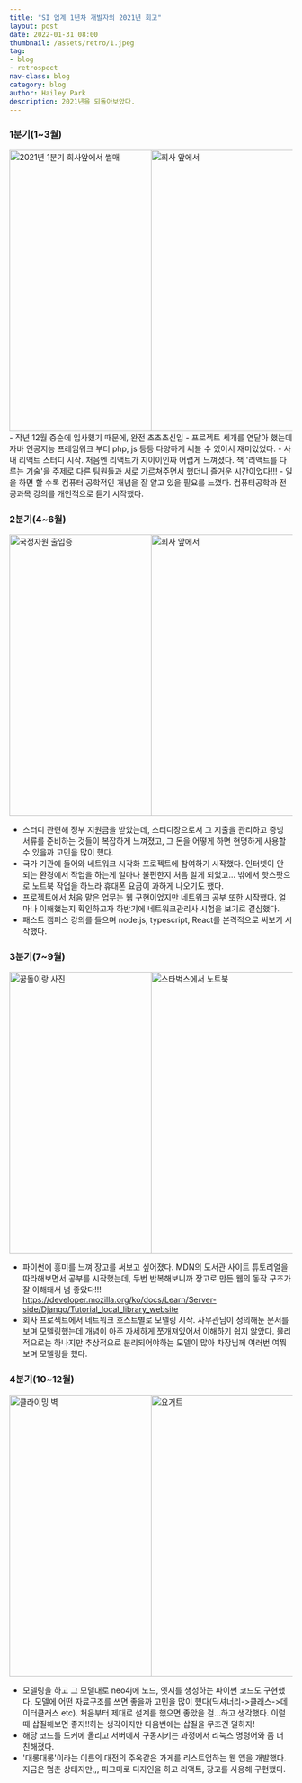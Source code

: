 ```yaml
---
title: "SI 업계 1년차 개발자의 2021년 회고"
layout: post
date: 2022-01-31 08:00
thumbnail: /assets/retro/1.jpeg
tag:
- blog
- retrospect
nav-class: blog
category: blog
author: Hailey Park
description: 2021년을 되돌아보았다.
---
```



### 1분기(1~3월)
<div style='display:flex;'>
<img style='width:auto;max-width:50%;height:500px;' src='{{ site.baseurl }}/assets/retro/1.jpeg' alt='2021년 1분기 회사앞에서 썰매'/>
<img src='{{ site.baseurl }}/assets/retro/2.jpeg' style='width:auto;max-width:50%;height:500px;' alt='회사 앞에서' />
</div>
- 작년 12월 중순에 입사했기 때문에, 완전 초초초신입 
- 프로젝트 세개를 연달아 했는데 자바 인공지능 프레임워크 부터 php, js 등등 다양하게 써볼 수 있어서 재미있었다. 
- 사내 리액트 스터디 시작. 처음엔 리액트가 지이이인짜 어렵게 느껴졌다. 책 '리액트를 다루는 기술'을 주제로 다른 팀원들과 서로 가르쳐주면서 했더니 즐거운 시간이었다!!!
- 일을 하면 할 수록 컴퓨터 공학적인 개념을 잘 알고 있을 필요를 느꼈다. 컴퓨터공학과 전공과목 강의를 개인적으로 듣기 시작했다.

### 2분기(4~6월)
<div style='display:flex'>
<img src='{{ site.baseurl }}/assets/retro/3.jpeg' style='width:auto;max-width:50%;height:500px;' alt='국정자원 출입증'/>
<img src='{{ site.baseurl }}/assets/retro/4.png' style='width:auto;max-width:50%;height:500px;' alt='회사 앞에서' />
</div>

- 스터디 관련해 정부 지원금을 받았는데, 스터디장으로서 그 지출을 관리하고 증빙 서류를 준비하는 것들이 복잡하게 느껴졌고, 그 돈을 어떻게 하면 현명하게 사용할 수 있을까 고민을 많이 했다.
- 국가 기관에 들어와 네트워크 시각화 프로젝트에 참여하기 시작했다. 인터넷이 안 되는 환경에서 작업을 하는게 얼마나 불편한지 처음 알게 되었고... 밖에서 핫스팟으로 노트북 작업을 하느라 휴대폰 요금이 과하게 나오기도 했다. 
- 프로젝트에서 처음 맡은 업무는 웹 구현이었지만 네트워크 공부 또한 시작했다. 얼마나 이해했는지 확인하고자 하반기에 네트워크관리사 시험을 보기로 결심했다.
- 패스트 캠퍼스 강의를 들으며 node.js, typescript, React를 본격적으로 써보기 시작했다.

### 3분기(7~9월)
<div style='display:flex'>
<img style='width:auto;max-width:50%;height:500px;' src='{{ site.baseurl }}/assets/retro/5.jpeg' alt='꿈돌이랑 사진'/>
<img style='width:auto;max-width:50%;height:500px;' src='{{ site.baseurl }}/assets/retro/6.jpeg' alt='스타벅스에서 노트북' />
</div>

- 파이썬에 흥미를 느껴 장고를 써보고 싶어졌다. MDN의 도서관 사이트 튜토리얼을 따라해보면서 공부를 시작했는데, 두번 반복해보니까 장고로 만든 웹의 동작 구조가 잘 이해돼서 넘 좋았다!!! 
https://developer.mozilla.org/ko/docs/Learn/Server-side/Django/Tutorial_local_library_website
- 회사 프로젝트에서 네트워크 호스트별로 모델링 시작. 사무관님이 정의해둔 문서를 보며 모델링했는데 개념이 아주 자세하게 쪼개져있어서 이해하기 쉽지 않았다. 물리적으로는 하나지만 추상적으로 분리되어야하는 모델이 많아 차장님께 여러번 여쭤보며 모델링을 했다.

### 4분기(10~12월)
<div style='display:flex'>
<img style='width:auto;max-width:50%;height:500px;' src='{{ site.baseurl }}/assets/retro/7.jpeg' alt='클라이밍 벽'/>
<img style='width:auto;max-width:50%;height:500px;' src='{{ site.baseurl }}/assets/retro/8.jpeg' alt='요거트' />
</div>

- 모델링을 하고 그 모델대로 neo4j에 노드, 엣지를 생성하는 파이썬 코드도 구현했다. 모델에 어떤 자료구조를 쓰면 좋을까 고민을 많이 했다(딕셔너리->클래스->데이터클래스 etc). 처음부터 제대로 설계를 했으면 좋았을 걸...하고 생각했다. 이럴때 삽질해보면 좋지!!하는 생각이지만 다음번에는 삽질을 무조건 덜하자! 
- 해당 코드를 도커에 올리고 서버에서 구동시키는 과정에서 리눅스 명령어와 좀 더 친해졌다.
- '대롱대롱'이라는 이름의 대전의 주옥같은 가게를 리스트업하는 웹 앱을 개발했다. 지금은 멈춘 상태지만,,, 피그마로 디자인을 하고 리액트, 장고를 사용해 구현했다.

